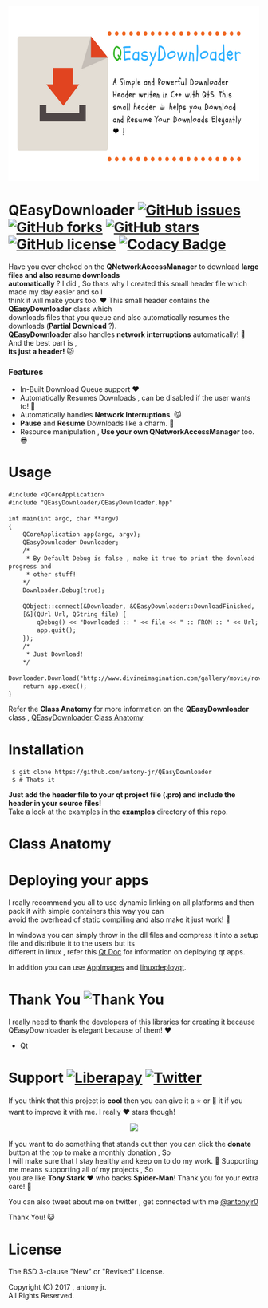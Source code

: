 <p align="center">
  <img src=".img/poster.png" height="350px" width=auto alt="QEasyDownloader Poster">  <br>
</p>

# QEasyDownloader [![GitHub issues](https://img.shields.io/github/issues/antony-jr/QEasyDownloader.svg?style=flat-square)](https://github.com/antony-jr/QEasyDownloader/issues) [![GitHub forks](https://img.shields.io/github/forks/antony-jr/QEasyDownloader.svg?style=flat-square)](https://github.com/antony-jr/QEasyDownloader/network) [![GitHub stars](https://img.shields.io/github/stars/antony-jr/QEasyDownloader.svg?style=flat-square)](https://github.com/antony-jr/QEasyDownloader/stargazers) [![GitHub license](https://img.shields.io/github/license/antony-jr/QEasyDownloader.svg?style=flat-square)](https://github.com/antony-jr/QEasyDownloader/blob/master/LICENSE) [![Codacy Badge](https://api.codacy.com/project/badge/Grade/6f7381a508c14a6a91b1f77b375f080d)](https://www.codacy.com/app/antony-jr/QEasyDownloader?utm_source=github.com&amp;utm_medium=referral&amp;utm_content=antony-jr/QEasyDownloader&amp;utm_campaign=Badge_Grade)

Have you ever choked on the **QNetworkAccessManager** to download **large files and also resume downloads   
automatically** ? I did , So thats why I created this small header file which made my day easier and so I   
think it will make yours too. :heart: This small header contains the **QEasyDownloader** class which   
downloads files that you queue and also automatically resumes the downloads (**Partial Download** ?).   
**QEasyDownloader** also handles **network interruptions** automatically! :dog: And the best part is ,   
**its just a header!** :cat:

### Features
* In-Built Download Queue support :heart:
* Automatically Resumes Downloads , can be disabled if the user wants to! :dog:
* Automatically handles **Network Interruptions**. :cat:
* **Pause** and **Resume** Downloads like a charm. :rocket:
* Resource manipulation , **Use your own QNetworkAccessManager** too. :sunglasses:

# Usage
```
#include <QCoreApplication>
#include "QEasyDownloader/QEasyDownloader.hpp"

int main(int argc, char **argv)
{
    QCoreApplication app(argc, argv);
    QEasyDownloader Downloader;
    /*
     * By Default Debug is false , make it true to print the download progress and
     * other stuff!
    */
    Downloader.Debug(true);
    
    QObject::connect(&Downloader, &QEasyDownloader::DownloadFinished,
    [&](QUrl Url, QString file) {
        qDebug() << "Downloaded :: " << file << " :: FROM :: " << Url;
        app.quit();
    });
    /*
     * Just Download!
    */
    Downloader.Download("http://www.divineimagination.com/gallery/movie/roving_web.wmv");
    return app.exec();
}
```

Refer the **Class Anatomy** for more information on the **QEasyDownloader** class , [QEasyDownloader Class Anatomy](#class-anatomy)

# Installation

```
 $ git clone https://github.com/antony-jr/QEasyDownloader
 $ # Thats it
```

**Just add the header file to your qt project file (.pro) and include the header in your source files!**   
Take a look at the examples in the **examples** directory of this repo.

# Class Anatomy

# Deploying your apps

I really recommend you all to use dynamic linking on all platforms and then pack it with simple containers this way you can   
avoid the overhead of static compiling and also make it just work! :dog:

In windows you can simply throw in the dll files and compress it into a setup file and distribute it to the users but its   
different in linux , refer this [Qt Doc](http://doc.qt.io/qt-5/linux-deployment.html) for information on deploying qt apps.   

In addition you can use [AppImages](https://github.com/appImage/appimagekit) and [linuxdeployqt](https://github.com/probonopd/linuxdeployqt).

# Thank You ![Thank You](https://img.shields.io/badge/Always-Say%20Thank%20You!-blue.svg?style=flat-square)

I really need to thank the developers of this libraries for creating it because QEasyDownloader is elegant because of them! :heart:   

* [Qt](https://github.com/qt)


# Support [![Liberapay](https://liberapay.com/assets/widgets/donate.svg)](https://liberapay.com/antonyjr/donate) [![Twitter](https://img.shields.io/twitter/url/https/github.com/antony-jr/QEasyDownloader.svg?style=social)](https://twitter.com/intent/tweet?text=Checkout%20%23QEasyDownloader%20by%20%40antonyjr0%20%20%2C%20its%20cool.%20Try%20it%20at%20https%3A%2F%2Fgithub.com%2Fantony-jr%2FQEasyDownloader)

If you think that this project is **cool** then you can give it a :star: or :fork_and_knife: it if you want to improve it with me. I really :heart: stars though!   

<p align="center">
    <a href="https://liberapay.com/antonyjr/donate">
       <img src="https://liberapay.com/assets/widgets/donate.svg">
    </a>
</p>


If you want to do something that stands out then you can click the **donate** button at the top to make a monthly donation , So   
I will make sure that I stay healthy and keep on to do my work. :briefcase: Supporting me means supporting all of my projects , So   
you are like **Tony Stark** :heart: who backs **Spider-Man**! Thank you for your extra care! :dog:   

You can also tweet about me on twitter , get connected with me [@antonyjr0](https://twitter.com/antonyjr0)

Thank You! :smiley_cat:

# License

The BSD 3-clause "New" or "Revised" License.

Copyright (C) 2017 , antony jr.   
All Rights Reserved.
